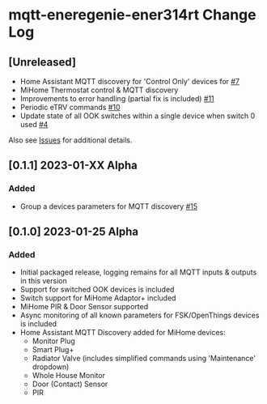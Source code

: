 # mqtt-eneregenie-ener314rt Change Log

## [Unreleased]

* Home Assistant MQTT discovery for 'Control Only' devices for  [#7](https://github.com/Achronite/mqtt-energenie-ener314rt/issues/7)
* MiHome Thermostat control & MQTT discovery
* Improvements to error handling (partial fix is included) [#11](https://github.com/Achronite/mqtt-energenie-ener314rt/issues/11)
* Periodic eTRV commands [#10](https://github.com/Achronite/mqtt-energenie-ener314rt/issues/10)
* Update state of all OOK switches within a single device when switch 0 used [#4](https://github.com/Achronite/mqtt-energenie-ener314rt/issues/4)

Also see [Issues](https://github.com/Achronite/mqtt-energenie-ener314rt/issues) for additional details.

## [0.1.1] 2023-01-XX Alpha

### Added
* Group a devices parameters for MQTT discovery [#15](https://github.com/Achronite/mqtt-energenie-ener314rt/issues/15)

## [0.1.0] 2023-01-25 Alpha

### Added
* Initial packaged release, logging remains for all MQTT inputs & outputs in this version
* Support for switched OOK devices is included
* Switch support for MiHome Adaptor+ included
* MiHome PIR & Door Sensor supported
* Async monitoring of all known parameters for FSK/OpenThings devices is included
* Home Assistant MQTT Discovery added for MiHome devices:
  - Monitor Plug
  - Smart Plug+
  - Radiator Valve (includes simplified commands using 'Maintenance' dropdown)
  - Whole House Monitor
  - Door (Contact) Sensor
  - PIR
